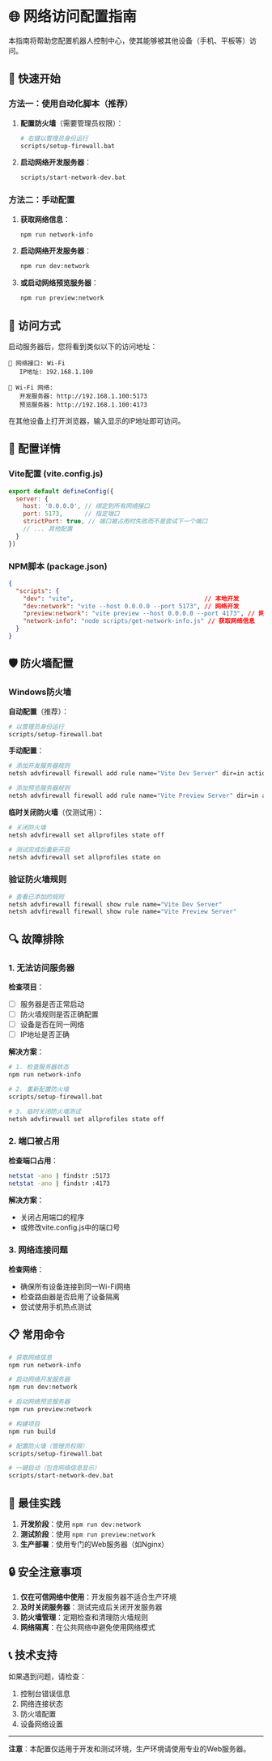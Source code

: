 # 🌐 网络访问配置指南

本指南将帮助您配置机器人控制中心，使其能够被其他设备（手机、平板等）访问。

## 🚀 快速开始

### 方法一：使用自动化脚本（推荐）

1. **配置防火墙**（需要管理员权限）：
   ```bash
   # 右键以管理员身份运行
   scripts/setup-firewall.bat
   ```

2. **启动网络开发服务器**：
   ```bash
   scripts/start-network-dev.bat
   ```

### 方法二：手动配置

1. **获取网络信息**：
   ```bash
   npm run network-info
   ```

2. **启动网络开发服务器**：
   ```bash
   npm run dev:network
   ```

3. **或启动网络预览服务器**：
   ```bash
   npm run preview:network
   ```

## 📱 访问方式

启动服务器后，您将看到类似以下的访问地址：

```
📡 网络接口: Wi-Fi
   IP地址: 192.168.1.100
   
📱 Wi-Fi 网络:
   开发服务器: http://192.168.1.100:5173
   预览服务器: http://192.168.1.100:4173
```

在其他设备上打开浏览器，输入显示的IP地址即可访问。

## 🔧 配置详情

### Vite配置 (vite.config.js)

```javascript
export default defineConfig({
  server: {
    host: '0.0.0.0', // 绑定到所有网络接口
    port: 5173,      // 指定端口
    strictPort: true, // 端口被占用时失败而不是尝试下一个端口
    // ... 其他配置
  }
})
```

### NPM脚本 (package.json)

```json
{
  "scripts": {
    "dev": "vite",                                    // 本地开发
    "dev:network": "vite --host 0.0.0.0 --port 5173", // 网络开发
    "preview:network": "vite preview --host 0.0.0.0 --port 4173", // 网络预览
    "network-info": "node scripts/get-network-info.js" // 获取网络信息
  }
}
```

## 🛡️ 防火墙配置

### Windows防火墙

**自动配置**（推荐）：
```bash
# 以管理员身份运行
scripts/setup-firewall.bat
```

**手动配置**：
```bash
# 添加开发服务器规则
netsh advfirewall firewall add rule name="Vite Dev Server" dir=in action=allow protocol=TCP localport=5173

# 添加预览服务器规则
netsh advfirewall firewall add rule name="Vite Preview Server" dir=in action=allow protocol=TCP localport=4173
```

**临时关闭防火墙**（仅测试用）：
```bash
# 关闭防火墙
netsh advfirewall set allprofiles state off

# 测试完成后重新开启
netsh advfirewall set allprofiles state on
```

### 验证防火墙规则

```bash
# 查看已添加的规则
netsh advfirewall firewall show rule name="Vite Dev Server"
netsh advfirewall firewall show rule name="Vite Preview Server"
```

## 🔍 故障排除

### 1. 无法访问服务器

**检查项目**：
- [ ] 服务器是否正常启动
- [ ] 防火墙规则是否正确配置
- [ ] 设备是否在同一网络
- [ ] IP地址是否正确

**解决方案**：
```bash
# 1. 检查服务器状态
npm run network-info

# 2. 重新配置防火墙
scripts/setup-firewall.bat

# 3. 临时关闭防火墙测试
netsh advfirewall set allprofiles state off
```

### 2. 端口被占用

**检查端口占用**：
```bash
netstat -ano | findstr :5173
netstat -ano | findstr :4173
```

**解决方案**：
- 关闭占用端口的程序
- 或修改vite.config.js中的端口号

### 3. 网络连接问题

**检查网络**：
- 确保所有设备连接到同一Wi-Fi网络
- 检查路由器是否启用了设备隔离
- 尝试使用手机热点测试

## 📋 常用命令

```bash
# 获取网络信息
npm run network-info

# 启动网络开发服务器
npm run dev:network

# 启动网络预览服务器  
npm run preview:network

# 构建项目
npm run build

# 配置防火墙（管理员权限）
scripts/setup-firewall.bat

# 一键启动（包含网络信息显示）
scripts/start-network-dev.bat
```

## 🎯 最佳实践

1. **开发阶段**：使用 `npm run dev:network`
2. **测试阶段**：使用 `npm run preview:network`
3. **生产部署**：使用专门的Web服务器（如Nginx）

## 🔒 安全注意事项

1. **仅在可信网络中使用**：开发服务器不适合生产环境
2. **及时关闭服务器**：测试完成后关闭开发服务器
3. **防火墙管理**：定期检查和清理防火墙规则
4. **网络隔离**：在公共网络中避免使用网络模式

## 📞 技术支持

如果遇到问题，请检查：
1. 控制台错误信息
2. 网络连接状态
3. 防火墙配置
4. 设备网络设置

---

**注意**：本配置仅适用于开发和测试环境，生产环境请使用专业的Web服务器。
